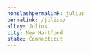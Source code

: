 ```yaml
---
﻿nonslashpermalink: julius
permalink: /julius/
alley: Julius
city: New Hartford
state: Connecticut
---
```

